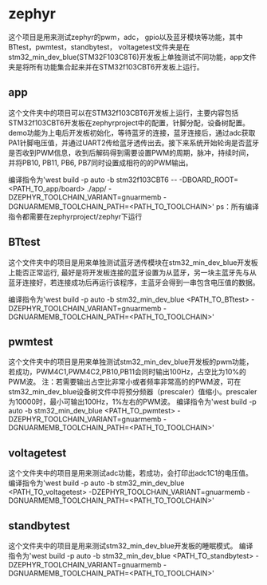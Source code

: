 # zephyr
这个项目是用来测试zephyr的pwm，adc， gpio以及蓝牙模块等功能，其中BTtest，pwmtest，standbytest， voltagetest文件夹是在stm32_min_dev_blue(STM32F103C8T6)开发板上单独测试不同功能，app文件夹是将所有功能集合起来并在STM32f103CBT6开发板上运行。

## app
这个文件夹中的项目可以在STM32f103CBT6开发板上运行，主要内容包括STM32f103CBT6开发板在zephyrproject中的配置，针脚分配，设备树配置。demo功能为上电后开发板初始化，等待蓝牙的连接，蓝牙连接后，通过adc获取PA1针脚电压值，并通过UART2传给蓝牙透传出去。接下来系统开始轮询是否蓝牙是否收到PWM信息，收到后解码得到需要设置PWM的周期，脉冲，持续时间，并将PB10, PB11, PB6, PB7同时设置成相符的的PWM输出。

编译指令为'west build -p auto -b stm32f103CBT6 -- -DBOARD_ROOT=<PATH_TO_app/board> ./app/ -DZEPHYR_TOOLCHAIN_VARIANT=gnuarmemb -DGNUARMEMB_TOOLCHAIN_PATH=<PATH_TO_TOOLCHAIN>'
ps：所有编译指令都需要在zephyrproject/zephyr下运行

## BTtest
这个文件夹中的项目是用来单独测试蓝牙透传模块在stm32_min_dev_blue开发板上能否正常运行, 最好是将开发板连接的蓝牙设置为从蓝牙，另一块主蓝牙先与从蓝牙连接好，若连接成功后再运行该程序，主蓝牙会得到一串包含电压值的数据。

编译指令为'west build -p auto -b stm32_min_dev_blue <PATH_TO_BTtest> -DZEPHYR_TOOLCHAIN_VARIANT=gnuarmemb -DGNUARMEMB_TOOLCHAIN_PATH=<PATH_TO_TOOLCHAIN>'

## pwmtest
这个文件夹中的项目是用来单独测试stm32_min_dev_blue开发板的pwm功能，若成功，PWM4C1,PWM4C2,PB10,PB11会同时输出100Hz，占空比为10%的PWM波。
注：若需要输出占空比非常小或者频率非常高的的PWM波，可在stm32_min_dev_blue设备树文件中将预分频器（prescaler）值缩小。prescaler为10000时，最小可输出100Hz，1%左右的PWM波。
编译指令为'west build -p auto -b stm32_min_dev_blue <PATH_TO_pwmtest> -DZEPHYR_TOOLCHAIN_VARIANT=gnuarmemb -DGNUARMEMB_TOOLCHAIN_PATH=<PATH_TO_TOOLCHAIN>'

## voltagetest
这个文件夹中的项目是用来测试adc功能，若成功，会打印出adc1C1的电压值。
编译指令为'west build -p auto -b stm32_min_dev_blue <PATH_TO_voltagetest> -DZEPHYR_TOOLCHAIN_VARIANT=gnuarmemb -DGNUARMEMB_TOOLCHAIN_PATH=<PATH_TO_TOOLCHAIN>'

## standbytest
这个文件夹中的项目是用来测试stm32_min_dev_blue开发板的睡眠模式。
编译指令为'west build -p auto -b stm32_min_dev_blue <PATH_TO_standbytest> -DZEPHYR_TOOLCHAIN_VARIANT=gnuarmemb -DGNUARMEMB_TOOLCHAIN_PATH=<PATH_TO_TOOLCHAIN>'